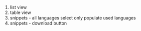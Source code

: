1. list view
2. table view
3. snippets - all languages select only populate used languages
4. snippets - download button
